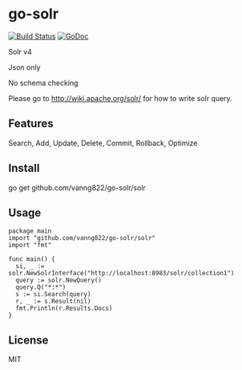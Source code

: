 go-solr
=======


[![Build Status](https://travis-ci.org/vanng822/go-solr.svg?branch=master)](https://travis-ci.org/vanng822/go-solr)
[![GoDoc](https://godoc.org/github.com/vanng822/go-solr/solr?status.svg)](https://godoc.org/github.com/vanng822/go-solr/solr)

Solr v4

Json only

No schema checking

Please go to http://wiki.apache.org/solr/ for how to write solr query.

## Features

Search, Add, Update, Delete, Commit, Rollback, Optimize


## Install

go get github.com/vanng822/go-solr/solr

## Usage

    package main
    import "github.com/vanng822/go-solr/solr"
    import "fmt"
  
    func main() {
      si, _ := solr.NewSolrInterface("http://localhost:8983/solr/collection1")
      query := solr.NewQuery()
      query.Q("*:*")
      s := si.Search(query)
      r, _ := s.Result(nil)
      fmt.Println(r.Results.Docs)
    }

## License
MIT
